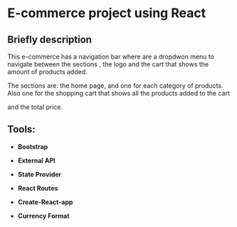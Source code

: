 # E-commerce project using React 

## Briefly description

This e-commerce has a navigation bar where are a dropdwon menu to navigate between the sections , the logo and the cart that shows the amount of products added. 

The sections are: the home page, and one for each category of products. Also one for the shopping cart that shows all the products added to the cart 

and the total price.



## Tools:

- **Bootstrap**

- **External API** 

- **State Provider**

- **React Routes**

- **Create-React-app**

- **Currency Format**

